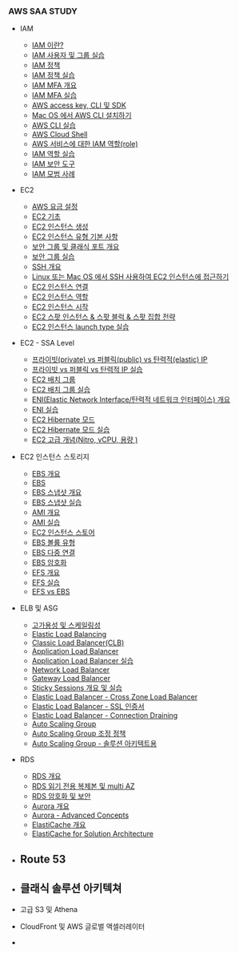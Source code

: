 ### AWS SAA STUDY

- IAM
  - [IAM 이란?](https://github.com/seongwoo-choi/aws_saa_study/blob/master/IAM/IAM%EC%9D%B4%EB%9E%80%3F.md)
  - [IAM 사용자 및 그룹 실습](https://github.com/seongwoo-choi/aws_saa_study/blob/master/IAM/IAM%20%EC%82%AC%EC%9A%A9%EC%9E%90%20%EB%B0%8F%20%EA%B7%B8%EB%A3%B9%20%EC%8B%A4%EC%8A%B5.md)
  - [IAM 정책](https://github.com/seongwoo-choi/aws_saa_study/blob/master/IAM/IAM%20%EC%A0%95%EC%B1%85.md)
  - [IAM 정책 실습](https://github.com/seongwoo-choi/aws_saa_study/blob/master/IAM/IAM%20%EC%A0%95%EC%B1%85%20%EC%8B%A4%EC%8A%B5.md)
  - [IAM MFA 개요](https://github.com/seongwoo-choi/aws_saa_study/blob/master/IAM/IAM%20MFA%20%EA%B0%9C%EC%9A%94.md)
  - [IAM MFA 실습](https://github.com/seongwoo-choi/aws_saa_study/blob/master/IAM/IAM%20MFA%20%EC%8B%A4%EC%8A%B5.md)
  - [AWS access key, CLI 및 SDK](https://github.com/seongwoo-choi/aws_saa_study/blob/master/IAM/AWS%20%EC%97%91%EC%84%B8%EC%8A%A4%20%ED%82%A4%2C%20CLI%20%EB%B0%8F%20SDK.md)
  - [Mac OS 에서 AWS CLI 설치하기](https://github.com/seongwoo-choi/aws_saa_study/blob/master/IAM/MAC%20OS%20%EC%97%90%EC%84%9C%20AWS%20CLI%20%EC%84%A4%EC%B9%98%ED%95%98%EA%B8%B0.md)
  - [AWS CLI 실습](https://github.com/seongwoo-choi/aws_saa_study/blob/master/IAM/AWS%20CLI%20%EC%8B%A4%EC%8A%B5.md)
  - [AWS Cloud Shell](https://github.com/seongwoo-choi/aws_saa_study/blob/master/IAM/AWS%20cloud%20shell.md)
  - [AWS 서비스에 대한 IAM 역할(role)](https://github.com/seongwoo-choi/aws_saa_study/blob/master/IAM/AWS%20%EC%84%9C%EB%B9%84%EC%8A%A4%EC%97%90%20%EB%8C%80%ED%95%9C%20IAM%20%EC%97%AD%ED%95%A0.md)
  - [IAM 역할 실습](https://github.com/seongwoo-choi/aws_saa_study/blob/master/IAM/IAM%20%EC%97%AD%ED%95%A0%20%EC%8B%A4%EC%8A%B5.md)
  - [IAM 보안 도구](https://github.com/seongwoo-choi/aws_saa_study/blob/master/IAM/IAM%20%EB%B3%B4%EC%95%88%20%EB%8F%84%EA%B5%AC.md)
  - [IAM 모범 사례](https://github.com/seongwoo-choi/aws_saa_study/blob/master/IAM/IAM%20%EB%AA%A8%EB%B2%94%20%EC%82%AC%EB%A1%80.md)


- EC2 
  - [AWS 요금 설정](https://github.com/seongwoo-choi/aws_saa_study/blob/master/EC2/AWS%20%EC%98%88%EC%82%B0%20%EC%84%A4%EC%A0%95.md)
  - [EC2 기초](https://github.com/seongwoo-choi/aws_saa_study/blob/master/EC2/EC2%20%EA%B8%B0%EC%B4%88.md)
  - [EC2 인스턴스 생성](https://github.com/seongwoo-choi/aws_saa_study/blob/master/EC2/EC2%20%EC%9D%B8%EC%8A%A4%ED%84%B4%EC%8A%A4%20%EC%83%9D%EC%84%B1.md)
  - [EC2 인스턴스 유형 기본 사항](https://github.com/seongwoo-choi/aws_saa_study/blob/master/EC2/EC2%20%EC%9D%B8%EC%8A%A4%ED%84%B4%EC%8A%A4%20%EC%9C%A0%ED%98%95%20%EA%B8%B0%EB%B3%B8%20%EC%82%AC%ED%95%AD.md)
  - [보안 그룹 및 클래식 포트 개요](https://github.com/seongwoo-choi/aws_saa_study/blob/master/EC2/%EB%B3%B4%EC%95%88%20%EA%B7%B8%EB%A3%B9%20%EB%B0%8F%20%ED%81%B4%EB%9E%98%EC%8B%9D%20%ED%8F%AC%ED%8A%B8%20%EA%B0%9C%EC%9A%94.md)
  - [보안 그룹 실습](https://github.com/seongwoo-choi/aws_saa_study/blob/master/EC2/%EB%B3%B4%EC%95%88%20%EA%B7%B8%EB%A3%B9%20%EC%8B%A4%EC%8A%B5.md)
  - [SSH 개요](https://github.com/seongwoo-choi/aws_saa_study/blob/master/EC2/SSH%20%EA%B0%9C%EC%9A%94.md)
  - [Linux 또는 Mac OS 에서 SSH 사용하여 EC2 인스턴스에 접근하기](https://github.com/seongwoo-choi/aws_saa_study/blob/master/EC2/%EB%A6%AC%EB%88%85%EC%8A%A4%20%EB%98%90%EB%8A%94%20%EB%A7%A5%EC%97%90%EC%84%9C%20SSH%20%EC%8B%A4%ED%96%89%ED%95%98%EB%8A%94%20%EB%B0%A9%EB%B2%95.md)
  - [EC2 인스턴스 연결](https://github.com/seongwoo-choi/aws_saa_study/blob/master/EC2/EC2%20%EC%9D%B8%EC%8A%A4%ED%84%B4%EC%8A%A4%20%EC%97%B0%EA%B2%B0.md)
  - [EC2 인스턴스 역할](https://github.com/seongwoo-choi/aws_saa_study/blob/master/EC2/EC2%20%EC%9D%B8%EC%8A%A4%ED%84%B4%EC%8A%A4%20%EC%97%AD%ED%95%A0%20%EB%8D%B0%EB%AA%A8.md)
  - [EC2 인스턴스 시작](https://github.com/seongwoo-choi/aws_saa_study/blob/master/EC2/EC2%20%EC%9D%B8%EC%8A%A4%ED%84%B4%EC%8A%A4%20%EC%8B%9C%EC%9E%91.md)
  - [EC2 스팟 인스턴스 & 스팟 블럭 & 스팟 집합 전략](https://github.com/seongwoo-choi/aws_saa_study/blob/master/EC2/EC2%20%EC%8A%A4%ED%8C%9F%20%EC%9D%B8%EC%8A%A4%ED%84%B4%EC%8A%A4%20%26%20%EC%8A%A4%ED%8C%9F%20%EB%B8%94%EB%9F%AD%20%26%20%EC%8A%A4%ED%8C%9F%20%EC%A7%91%ED%95%A9%20%EC%A0%84%EB%9E%B5.md)
  - [EC2 인스턴스 launch type 실습](https://github.com/seongwoo-choi/aws_saa_study/blob/master/EC2/EC2%20%EC%9D%B8%EC%8A%A4%ED%84%B4%EC%8A%A4%20launch%20type%20%EC%8B%A4%EC%8A%B5.md)
- EC2 - SSA Level
  - [프라이빗(private) vs 퍼블릭(public) vs 탄력적(elastic) IP](https://github.com/seongwoo-choi/aws_saa_study/blob/master/EC2%20-%20SSA%20Level/%ED%94%84%EB%9D%BC%EC%9D%B4%EB%B9%97(private)%20vs%20%ED%8D%BC%EB%B8%94%EB%A6%AD(public)%20vs%20%ED%83%84%EB%A0%A5%EC%A0%81(Elastic)%20IP.md)
  - [프라이빗 vs 퍼블릭 vs 탄력적 IP 실습](https://github.com/seongwoo-choi/aws_saa_study/blob/master/EC2%20-%20SSA%20Level/%ED%94%84%EB%9D%BC%EC%9D%B4%EB%B9%97(private)%20vs%20%ED%8D%BC%EB%B8%94%EB%A6%AD(public)%20vs%20%ED%83%84%EB%A0%A5%EC%A0%81(Elastic)%20IP%20%EC%8B%A4%EC%8A%B5.md)
  - [EC2 배치 그룹](https://github.com/seongwoo-choi/aws_saa_study/blob/master/EC2%20-%20SSA%20Level/EC2%20%EB%B0%B0%EC%B9%98%20%EA%B7%B8%EB%A3%B9.md)
  - [EC2 배치 그룹 실습](https://github.com/seongwoo-choi/aws_saa_study/blob/master/EC2%20-%20SSA%20Level/EC2%20%EB%B0%B0%EC%B9%98%20%EA%B7%B8%EB%A3%B9%20%EC%8B%A4%EC%8A%B5.md)
  - [ENI(Elastic Network Interface/탄력적 네트워크 인터페이스) 개요](https://github.com/seongwoo-choi/aws_saa_study/blob/master/EC2%20-%20SSA%20Level/ENI%20(Elastic%20Network%20Interface)%20-%20%EA%B0%9C%EC%9A%94.md)
  - [ENI 실습](https://github.com/seongwoo-choi/aws_saa_study/blob/master/EC2%20-%20SSA%20Level/ENI(%ED%83%84%EB%A0%A5%EC%A0%81%20%EB%84%A4%ED%8A%B8%EC%9B%8C%ED%81%AC%20%EC%9D%B8%ED%84%B0%ED%8E%98%EC%9D%B4%EC%8A%A4)%20-%20%EC%8B%A4%EC%8A%B5.md)
  - [EC2 Hibernate 모드](https://github.com/seongwoo-choi/aws_saa_study/blob/master/EC2%20-%20SSA%20Level/EC2%20Hibernate%20%EB%AA%A8%EB%93%9C.md)
  - [EC2 Hibernate 모드 실습](https://github.com/seongwoo-choi/aws_saa_study/blob/master/EC2%20-%20SSA%20Level/EC2%20Hibernate%20%EB%AA%A8%EB%93%9C%20%EC%8B%A4%EC%8A%B5.md)
  - [EC2 고급 개념(Nitro, vCPU, 용량 )](https://github.com/seongwoo-choi/aws_saa_study/blob/master/EC2%20-%20SSA%20Level/EC2%20-%20%EA%B3%A0%EA%B8%89%20%EA%B0%9C%EB%85%90(Nitro%2C%20vCPU%2C%20%EC%9A%A9%EB%9F%89%20%EC%98%88%EC%95%BD).md)
- EC2 인스턴스 스토리지
  - [EBS 개요](https://github.com/seongwoo-choi/aws_saa_study/blob/master/EC2%20%EC%9D%B8%EC%8A%A4%ED%84%B4%EC%8A%A4%20%EC%8A%A4%ED%86%A0%EB%A6%AC%EC%A7%80/EBS%20%EA%B0%9C%EC%9A%94.md)
  - [EBS](https://github.com/seongwoo-choi/aws_saa_study/blob/master/EC2%20%EC%9D%B8%EC%8A%A4%ED%84%B4%EC%8A%A4%20%EC%8A%A4%ED%86%A0%EB%A6%AC%EC%A7%80/EBS%20%EC%8B%A4%EC%8A%B5.md)
  - [EBS 스냅샷 개요](https://github.com/seongwoo-choi/aws_saa_study/blob/master/EC2%20%EC%9D%B8%EC%8A%A4%ED%84%B4%EC%8A%A4%20%EC%8A%A4%ED%86%A0%EB%A6%AC%EC%A7%80/EBS%20%EC%8A%A4%EB%83%85%EC%83%B7%20%EA%B0%9C%EC%9A%94.md)
  - [EBS 스냅샷 실습](https://github.com/seongwoo-choi/aws_saa_study/blob/master/EC2%20%EC%9D%B8%EC%8A%A4%ED%84%B4%EC%8A%A4%20%EC%8A%A4%ED%86%A0%EB%A6%AC%EC%A7%80/EBS%20%EC%8A%A4%EB%83%85%EC%83%B7%20%EC%8B%A4%EC%8A%B5.md)
  - [AMI 개요](https://github.com/seongwoo-choi/aws_saa_study/blob/master/EC2%20%EC%9D%B8%EC%8A%A4%ED%84%B4%EC%8A%A4%20%EC%8A%A4%ED%86%A0%EB%A6%AC%EC%A7%80/AMI%20%EA%B0%9C%EC%9A%94.md)
  - [AMI 실습](https://github.com/seongwoo-choi/aws_saa_study/blob/master/EC2%20%EC%9D%B8%EC%8A%A4%ED%84%B4%EC%8A%A4%20%EC%8A%A4%ED%86%A0%EB%A6%AC%EC%A7%80/AMI%20%EC%8B%A4%EC%8A%B5.md)
  - [EC2 인스턴스 스토어](https://github.com/seongwoo-choi/aws_saa_study/blob/master/EC2%20%EC%9D%B8%EC%8A%A4%ED%84%B4%EC%8A%A4%20%EC%8A%A4%ED%86%A0%EB%A6%AC%EC%A7%80/EC2%20%EC%9D%B8%EC%8A%A4%ED%84%B4%EC%8A%A4%20%EC%8A%A4%ED%86%A0%EC%96%B4.md)
  - [EBS 볼륨 유형](https://github.com/seongwoo-choi/aws_saa_study/blob/master/EC2%20%EC%9D%B8%EC%8A%A4%ED%84%B4%EC%8A%A4%20%EC%8A%A4%ED%86%A0%EB%A6%AC%EC%A7%80/EBS%20%EB%B3%BC%EB%A5%A8%20%EC%9C%A0%ED%98%95.md)
  - [EBS 다중 연결](https://github.com/seongwoo-choi/aws_saa_study/blob/master/EC2%20%EC%9D%B8%EC%8A%A4%ED%84%B4%EC%8A%A4%20%EC%8A%A4%ED%86%A0%EB%A6%AC%EC%A7%80/EBS%20%EB%8B%A4%EC%A4%91%20%EC%97%B0%EA%B2%B0.md)
  - [EBS 암호화](https://github.com/seongwoo-choi/aws_saa_study/blob/master/EC2%20%EC%9D%B8%EC%8A%A4%ED%84%B4%EC%8A%A4%20%EC%8A%A4%ED%86%A0%EB%A6%AC%EC%A7%80/EBS%20%EC%95%94%ED%98%B8%ED%99%94.md) 
  - [EFS 개요](https://github.com/seongwoo-choi/aws_saa_study/blob/master/EC2%20%EC%9D%B8%EC%8A%A4%ED%84%B4%EC%8A%A4%20%EC%8A%A4%ED%86%A0%EB%A6%AC%EC%A7%80/EFS(Elastic%20File%20System)%20%EA%B0%9C%EC%9A%94.md)
  - [EFS 실습](https://github.com/seongwoo-choi/aws_saa_study/blob/master/EC2%20%EC%9D%B8%EC%8A%A4%ED%84%B4%EC%8A%A4%20%EC%8A%A4%ED%86%A0%EB%A6%AC%EC%A7%80/EFS%20%EC%8B%A4%EC%8A%B5.md)
  - [EFS vs EBS](https://github.com/seongwoo-choi/aws_saa_study/blob/master/EC2%20%EC%9D%B8%EC%8A%A4%ED%84%B4%EC%8A%A4%20%EC%8A%A4%ED%86%A0%EB%A6%AC%EC%A7%80/EFS%20vs%20EBS.md)
- ELB 및 ASG
  - [고가용성 및 스케일링성](https://github.com/seongwoo-choi/aws_saa_study/blob/master/%EA%B3%A0%EA%B0%80%EC%9A%A9%EC%84%B1%20%EB%B0%8F%20%EC%8A%A4%EC%BC%80%EC%9D%BC%EB%A7%81(ELB%20%EB%B0%8F%20ASG)/%EA%B3%A0%EA%B0%80%EC%9A%A9%EC%84%B1%20%EB%B0%8F%20%EC%8A%A4%EC%BC%80%EC%9D%BC%EB%A7%81%EC%84%B1.md)
  - [Elastic Load Balancing](https://github.com/seongwoo-choi/aws_saa_study/blob/master/%EA%B3%A0%EA%B0%80%EC%9A%A9%EC%84%B1%20%EB%B0%8F%20%EC%8A%A4%EC%BC%80%EC%9D%BC%EB%A7%81(ELB%20%EB%B0%8F%20ASG)/Elastic%20Load%20Balancing.md)
  - [Classic Load Balancer(CLB)](https://github.com/seongwoo-choi/aws_saa_study/blob/master/%EA%B3%A0%EA%B0%80%EC%9A%A9%EC%84%B1%20%EB%B0%8F%20%EC%8A%A4%EC%BC%80%EC%9D%BC%EB%A7%81(ELB%20%EB%B0%8F%20ASG)/Classic%20Load%20Balancer(CLB).md)
  - [Application Load Balancer](https://github.com/seongwoo-choi/aws_saa_study/blob/master/%EA%B3%A0%EA%B0%80%EC%9A%A9%EC%84%B1%20%EB%B0%8F%20%EC%8A%A4%EC%BC%80%EC%9D%BC%EB%A7%81(ELB%20%EB%B0%8F%20ASG)/Application%20Load%20Balancer.md)
  - [Application Load Balancer 실습](https://github.com/seongwoo-choi/aws_saa_study/blob/master/%EA%B3%A0%EA%B0%80%EC%9A%A9%EC%84%B1%20%EB%B0%8F%20%EC%8A%A4%EC%BC%80%EC%9D%BC%EB%A7%81(ELB%20%EB%B0%8F%20ASG)/Application%20Load%20Balancer%20%EC%8B%A4%EC%8A%B5.md)
  - [Network Load Balancer](https://github.com/seongwoo-choi/aws_saa_study/blob/master/%EA%B3%A0%EA%B0%80%EC%9A%A9%EC%84%B1%20%EB%B0%8F%20%EC%8A%A4%EC%BC%80%EC%9D%BC%EB%A7%81(ELB%20%EB%B0%8F%20ASG)/Network%20Load%20Balancer.md)
  - [Gateway Load Balancer](https://github.com/seongwoo-choi/aws_saa_study/blob/master/%EA%B3%A0%EA%B0%80%EC%9A%A9%EC%84%B1%20%EB%B0%8F%20%EC%8A%A4%EC%BC%80%EC%9D%BC%EB%A7%81(ELB%20%EB%B0%8F%20ASG)/Gateway%20Load%20Balancer.md)
  - [Sticky Sessions 개요 및 실습](https://github.com/seongwoo-choi/aws_saa_study/blob/master/%EA%B3%A0%EA%B0%80%EC%9A%A9%EC%84%B1%20%EB%B0%8F%20%EC%8A%A4%EC%BC%80%EC%9D%BC%EB%A7%81(ELB%20%EB%B0%8F%20ASG)/Elastic%20Load%20Balancer%20-%20Sticky%20Sessions.md)
  - [Elastic Load Balancer - Cross Zone Load Balancer](https://github.com/seongwoo-choi/aws_saa_study/blob/master/%EA%B3%A0%EA%B0%80%EC%9A%A9%EC%84%B1%20%EB%B0%8F%20%EC%8A%A4%EC%BC%80%EC%9D%BC%EB%A7%81(ELB%20%EB%B0%8F%20ASG)/Elastic%20Load%20Balancer%20-%20Cross%20Zone%20Load%20Balancer.md)
  - [Elastic Load Balancer - SSL 인증서](https://github.com/seongwoo-choi/aws_saa_study/blob/master/%EA%B3%A0%EA%B0%80%EC%9A%A9%EC%84%B1%20%EB%B0%8F%20%EC%8A%A4%EC%BC%80%EC%9D%BC%EB%A7%81(ELB%20%EB%B0%8F%20ASG)/Elastic%20Load%20Balancer%20-%20SSL%20%EC%9D%B8%EC%A6%9D%EC%84%9C.md)
  - [Elastic Load Balancer - Connection Draining](https://github.com/seongwoo-choi/aws_saa_study/blob/master/%EA%B3%A0%EA%B0%80%EC%9A%A9%EC%84%B1%20%EB%B0%8F%20%EC%8A%A4%EC%BC%80%EC%9D%BC%EB%A7%81(ELB%20%EB%B0%8F%20ASG)/Elastic%20Load%20Balancer%20-%20Connection%20Draining.md)
  - [Auto Scaling Group](https://github.com/seongwoo-choi/aws_saa_study/blob/master/%EA%B3%A0%EA%B0%80%EC%9A%A9%EC%84%B1%20%EB%B0%8F%20%EC%8A%A4%EC%BC%80%EC%9D%BC%EB%A7%81(ELB%20%EB%B0%8F%20ASG)/Auto%20Scailing%20Group%20(ASG).md)
  - [Auto Scaling Group 조정 정책](https://github.com/seongwoo-choi/aws_saa_study/blob/master/%EA%B3%A0%EA%B0%80%EC%9A%A9%EC%84%B1%20%EB%B0%8F%20%EC%8A%A4%EC%BC%80%EC%9D%BC%EB%A7%81(ELB%20%EB%B0%8F%20ASG)/Auto%20Sacling%20Group%20%EC%A1%B0%EC%A0%95%20%EC%A0%95%EC%B1%85.md)
  - [Auto Scaling Group - 솔루션 아키텍트용](https://github.com/seongwoo-choi/aws_saa_study/blob/master/%EA%B3%A0%EA%B0%80%EC%9A%A9%EC%84%B1%20%EB%B0%8F%20%EC%8A%A4%EC%BC%80%EC%9D%BC%EB%A7%81(ELB%20%EB%B0%8F%20ASG)/Auto%20Scaling%20Group%20-%20%EC%86%94%EB%A3%A8%EC%85%98%20%EC%95%84%ED%82%A4%ED%85%8D%ED%8A%B8%EC%9A%A9.md)
- RDS
  - [RDS 개요](https://github.com/se리ongwoo-choi/aws_saa_study/blob/master/RDS/RDS%20%EA%B0%9C%EC%9A%94.md)
  - [RDS 읽기 전용 복제본 및 multi AZ](https://github.com/seongwoo-choi/aws_saa_study/blob/master/RDS/RDS%20%EC%9D%BD%EA%B8%B0%20%EC%A0%84%EC%9A%A9%20%EB%B3%B5%EC%A0%9C%EB%B3%B8%20%26%20multi%20AZ.md)
  - [RDS 암호화 및 보안](https://github.com/seongwoo-choi/aws_saa_study/blob/master/RDS/RDS%20%EC%95%94%ED%98%B8%ED%99%94%20%EB%B0%8F%20%EB%B3%B4%EC%95%88.md)
  - [Aurora 개요](https://github.com/seongwoo-choi/aws_saa_study/blob/master/RDS/Aurora%20%EA%B0%9C%EC%9A%94.md)
  - [Aurora - Advanced Concepts](https://github.com/seongwoo-choi/aws_saa_study/blob/master/RDS/Aurora%20-%20Advanced%20Concepts.md)
  - [ElastiCache 개요](https://github.com/seongwoo-choi/aws_saa_study/blob/master/RDS/ElastiCache%20%EA%B0%9C%EC%9A%94.md)
  - [ElastiCache for Solution Architecture](https://github.com/seongwoo-choi/aws_saa_study/blob/master/RDS/ElastiCache%20for%20Solution%20Architecture.md)
- Route 53
  - 
- 클래식 솔루션 아키텍쳐
  - 
- 고급 S3 및 Athena
- CloudFront 및 AWS 글로벌 액셀러레이터
- 